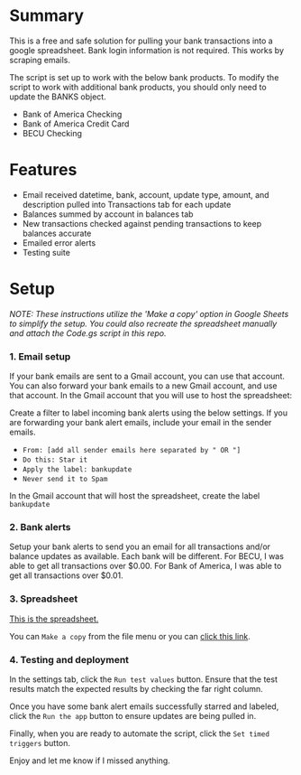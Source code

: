 # Summary

This is a free and safe solution for pulling your bank transactions into a google spreadsheet. Bank login information is not required. This works by scraping emails.

The script is set up to work with the below bank products. To modify the script to work with additional bank products, you should only need to update the BANKS object.
- Bank of America Checking
- Bank of America Credit Card
- BECU Checking

# Features

- Email received datetime, bank, account, update type, amount, and description pulled into Transactions tab for each update
- Balances summed by account in balances tab
- New transactions checked against pending transactions to keep balances accurate
- Emailed error alerts
- Testing suite

# Setup

_NOTE: These instructions utilize the 'Make a copy' option in Google Sheets to simplify the setup. You could also recreate the spreadsheet manually and attach the Code.gs script in this repo._

### 1. Email setup
If your bank emails are sent to a Gmail account, you can use that account. You can also forward your bank emails to a new Gmail account, and use that account. In the Gmail account that you will use to host the spreadsheet:

Create a filter to label incoming bank alerts using the below settings.  If you are forwarding your bank alert emails, include your email in the sender emails.
- `From: [add all sender emails here separated by " OR "]`
- `Do this: Star it`
- `Apply the label: bankupdate`
- `Never send it to Spam`

In the Gmail account that will host the spreadsheet, create the label `bankupdate`

### 2. Bank alerts
Setup your bank alerts to send you an email for all transactions and/or balance updates as available.  Each bank will be different.  For BECU, I was able to get all transactions over $0.00.  For Bank of America, I was able to get all transactions over $0.01.

### 3. Spreadsheet
[This is the spreadsheet.](https://docs.google.com/spreadsheets/d/1LBkVF94ZmOu09n-ugCw50vD-p41wiap2ETIQwf2Epfo)

You can `Make a copy` from the file menu or you can [click this link](https://docs.google.com/spreadsheets/d/1LBkVF94ZmOu09n-ugCw50vD-p41wiap2ETIQwf2Epfo/copy).

### 4. Testing and deployment

In the settings tab, click the `Run test values` button.  Ensure that the test results match the expected results by checking the far right column.

Once you have some bank alert emails successfully starred and labeled, click the `Run the app` button to ensure updates are being pulled in.

Finally, when you are ready to automate the script, click the `Set timed triggers` button.

Enjoy and let me know if I missed anything.
